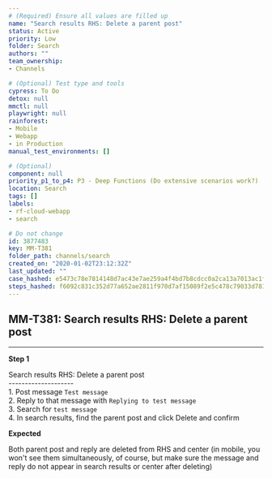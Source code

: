 ```yaml
---
# (Required) Ensure all values are filled up
name: "Search results RHS: Delete a parent post"
status: Active
priority: Low
folder: Search
authors: ""
team_ownership: 
- Channels

# (Optional) Test type and tools
cypress: To Do
detox: null
mmctl: null
playwright: null
rainforest: 
- Mobile
- Webapp
- in Production
manual_test_environments: []

# (Optional)
component: null
priority_p1_to_p4: P3 - Deep Functions (Do extensive scenarios work?)
location: Search
tags: []
labels: 
- rf-cloud-webapp
- search

# Do not change
id: 3877483
key: MM-T381
folder_path: channels/search
created_on: "2020-01-02T23:12:32Z"
last_updated: ""
case_hashed: e5473c78e7814148d7ac43e7ae259a4f4bd7b8cdcc0a2ca13a7013ac1fab94ff13790909a1b29a48bf7809b79a01e909
steps_hashed: f6092c831c352d77a652ae2811f970d7af15089f2e5c478c79033d7812f8be4c743d3a55ff6884cf60615739639ee101
---
```


## MM-T381: Search results RHS: Delete a parent post

---

**Step 1**

Search results RHS: Delete a parent post\
\--------------------\
1\. Post message `Test message`\
2\. Reply to that message with `Replying to test message`\
3\. Search for `test message`\
4\. In search results, find the parent post and click Delete and confirm

**Expected**

Both parent post and reply are deleted from RHS and center (in mobile, you won't see them simultaneously, of course, but make sure the message and reply do not appear in search results or center after deleting)
